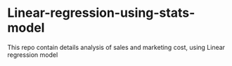 # Linear-regression-using-stats-model
This repo contain details analysis of sales and marketing cost, using Linear regression model
